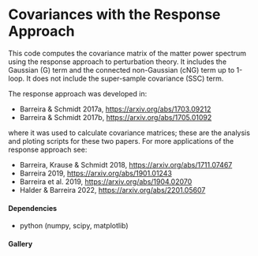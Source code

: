 # Covariances with the Response Approach

This code computes the covariance matrix of the matter power spectrum using the response approach to perturbation theory. It includes the Gaussian (G) term and the connected non-Gaussian (cNG) term up to 1-loop. It does not include the super-sample covariance (SSC) term.

The response approach was developed in:

- Barreira & Schmidt 2017a, https://arxiv.org/abs/1703.09212
- Barreira & Schmidt 2017b, https://arxiv.org/abs/1705.01092

where it was used to calculate covariance matrices; these are the analysis and ploting scripts for these two papers. For more applications of the response approach see:

- Barreira, Krause & Schmidt 2018, https://arxiv.org/abs/1711.07467
- Barreira 2019, https://arxiv.org/abs/1901.01243
- Barreira et al. 2019, https://arxiv.org/abs/1904.02070
- Halder & Barreira 2022, https://arxiv.org/abs/2201.05607

#### Dependencies

- python (numpy, scipy, matplotlib)

#### Gallery

